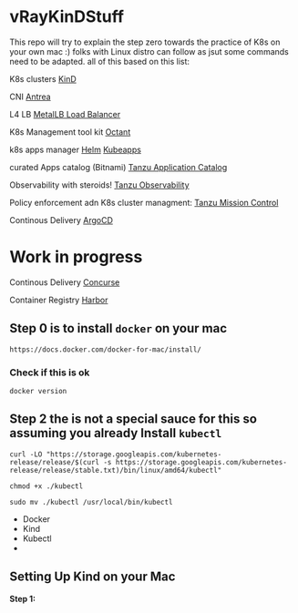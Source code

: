 # vRayKinDStuff
This repo will try to explain the step zero towards the practice of K8s on your own mac :) folks with Linux distro can follow as jsut some commands need to be adapted. all of this based on this list:

K8s clusters
[KinD](https://kind.sigs.k8s.io/)

CNI
[Antrea](https://antrea.io/)

L4 LB
[MetalLB Load Balancer](https://metallb.universe.tf/)

K8s Management tool kit
[Octant](https://reference.octant.dev/?path=/docs/docs-intro--page#getting-started)

k8s apps manager
[Helm](https://helm.sh/)
[Kubeapps](https://kubeapps.com/)

curated Apps catalog (Bitnami)
[Tanzu Application Catalog](https://bitnami.com/)

Observability with steroids!
[Tanzu Observability](https://docs.wavefront.com/)

Policy enforcement adn K8s cluster managment:
[Tanzu Mission Control](https://docs.vmware.com/en/VMware-Tanzu-Mission-Control/index.html)

Continous Delivery 
[ArgoCD](https://argoproj.github.io/argo-cd/)

# Work in progress
Continous Delivery
[Concurse](https://concourse-ci.org/)

Container Registry
[Harbor](https://goharbor.io/docs/2.2.0/install-config/)

## Step 0 is to install `docker` on your mac
`https://docs.docker.com/docker-for-mac/install/`
 ### Check if this is ok
```
docker version
```

## Step 2 the is not a special sauce for this so assuming you already Install `kubectl`

```
curl -LO "https://storage.googleapis.com/kubernetes-release/release/$(curl -s https://storage.googleapis.com/kubernetes-release/release/stable.txt)/bin/linux/amd64/kubectl"

chmod +x ./kubectl

sudo mv ./kubectl /usr/local/bin/kubectl

``` 

 - Docker
 - Kind
 - Kubectl
 -

## Setting Up Kind on your Mac

**Step 1:** 


